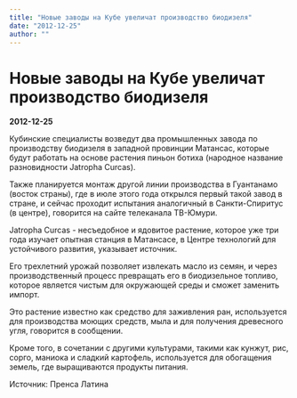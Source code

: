```yaml
---
title: "Новые заводы на Кубе увеличат производство биодизеля"
date: "2012-12-25"
author: ""
---
```


# Новые заводы на Кубе увеличат производство биодизеля

**2012-12-25** 

Кубинские специалисты возведут два промышленных завода по производству биодизеля в западной провинции Матансас, которые будут работать на основе растения пиньон ботиха (народное название разновидности Jatropha Curcas).



Также планируется монтаж другой линии производства в Гуантанамо (восток страны), где в июле этого года открылся первый такой завод в стране, и сейчас проходит испытания  аналогичный в Санкти-Спиритус (в центре), говорится на сайте телеканала ТВ-Юмури. 



Jatropha Curcas  - несъедобное и ядовитое растение, которое уже три года изучает опытная станция в Матансасе, в Центре технологий для устойчивого развития, указывает источник.



Его трехлетний урожай позволяет извлекать масло из семян, и через производственный процесс превращать его в биодизельное топливо, которое является чистым для окружающей среды и сможет заменить импорт.



Это растение известно как средство для заживления ран, используется для производства моющих средств, мыла и для получения древесного угля, говорится в сообщении.

Кроме того, в сочетании с другими культурами, такими как кунжут, рис, сорго, маниока и сладкий картофель, используется для обогащения земель, где выращиваются продукты питания.

Источник: Пренса Латина